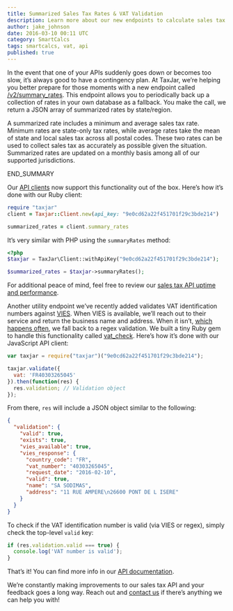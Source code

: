 ```yaml
---
title: Summarized Sales Tax Rates & VAT Validation
description: Learn more about our new endpoints to calculate sales tax during downtime and validating VAT identification numbers.
author: jake_johnson
date: 2016-03-10 00:11 UTC
category: SmartCalcs
tags: smartcalcs, vat, api
published: true
---
```


In the event that one of your APIs suddenly goes down or becomes too slow, it’s always good to have a contingency plan. At TaxJar, we’re helping you better prepare for those moments with a new endpoint called [/v2/summary_rates](http://developers.taxjar.com/api/reference/#summarized-rates). This endpoint allows you to periodically back up a collection of rates in your own database as a fallback. You make the call, we return a JSON array of summarized rates by state/region.

A summarized rate includes a minimum and average sales tax rate. Minimum rates are state-only tax rates, while average rates take the mean of state and local sales tax across all postal codes. These two rates can be used to collect sales tax as accurately as possible given the situation. Summarized rates are updated on a monthly basis among all of our supported jurisdictions.

END_SUMMARY

Our [API clients](https://github.com/taxjar) now support this functionality out of the box. Here’s how it’s done with our Ruby client:

```ruby
require "taxjar"
client = Taxjar::Client.new(api_key: "9e0cd62a22f451701f29c3bde214")

summarized_rates = client.summary_rates
```

It’s very similar with PHP using the `summaryRates` method:

```php
<?php
$taxjar = TaxJar\Client::withApiKey("9e0cd62a22f451701f29c3bde214");

$summarized_rates = $taxjar->summaryRates();
```

For additional peace of mind, feel free to review our [sales tax API uptime and performance](http://status.taxjar.com/).

Another utility endpoint we’ve recently added validates VAT identification numbers against [VIES](http://ec.europa.eu/taxation_customs/vies/). When VIES is available, we’ll reach out to their service and return the business name and address. When it isn’t, [which happens often](http://ec.europa.eu/taxation_customs/vies/help.html), we fall back to a regex validation. We built a tiny Ruby gem to handle this functionality called [vat_check](https://github.com/taxjar/vat_check). Here’s how it’s done with our JavaScript API client:

```javascript
var taxjar = require("taxjar")("9e0cd62a22f451701f29c3bde214");

taxjar.validate({
  vat: 'FR40303265045'
}).then(function(res) {
  res.validation; // Validation object
});
```

From there, `res` will include a JSON object similar to the following:

```json
{
  "validation": {
    "valid": true,
    "exists": true,
    "vies_available": true,
    "vies_response": {
      "country_code": "FR",
      "vat_number": "40303265045",
      "request_date": "2016-02-10",
      "valid": true,
      "name": "SA SODIMAS",
      "address": "11 RUE AMPERE\n26600 PONT DE L ISERE"
    }
  }
}
```

To check if the VAT identification number is valid (via VIES or regex), simply check the top-level `valid` key:

```javascript
if (res.validation.valid === true) {
  console.log('VAT number is valid');
}
```

That’s it! You can find more info in our [API documentation](http://developers.taxjar.com/api/reference/?shell#get-validate-a-vat-number).

We’re constantly making improvements to our sales tax API and your feedback goes a long way. Reach out and [contact us](mailto:support@taxjar.com) if there’s anything we can help you with!